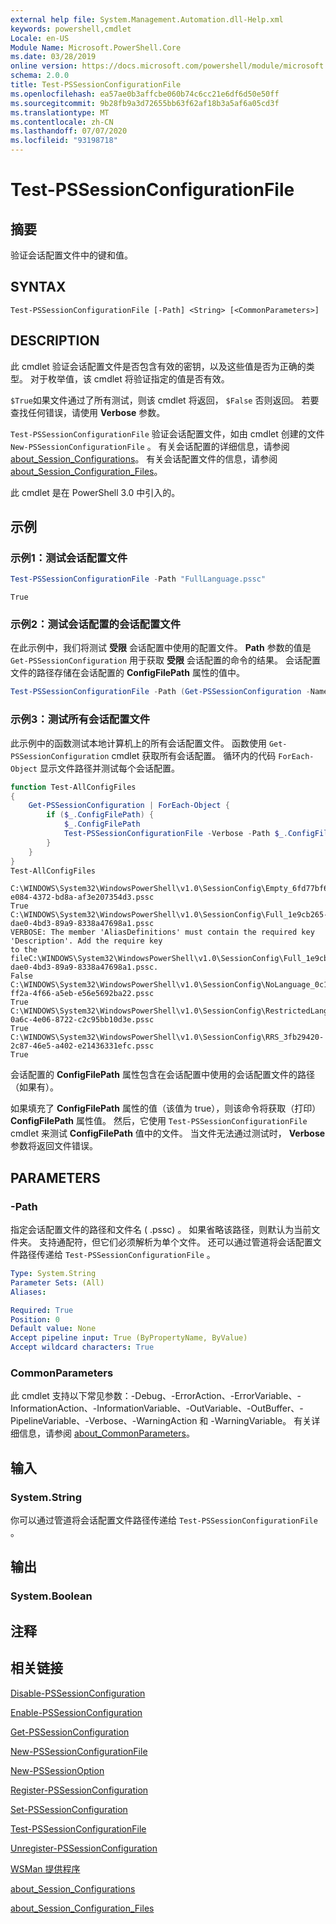 ```yaml
---
external help file: System.Management.Automation.dll-Help.xml
keywords: powershell,cmdlet
Locale: en-US
Module Name: Microsoft.PowerShell.Core
ms.date: 03/28/2019
online version: https://docs.microsoft.com/powershell/module/microsoft.powershell.core/test-pssessionconfigurationfile?view=powershell-6&WT.mc_id=ps-gethelp
schema: 2.0.0
title: Test-PSSessionConfigurationFile
ms.openlocfilehash: ea57ae0b3affcbe060b74c6cc21e6df6d50e50ff
ms.sourcegitcommit: 9b28fb9a3d72655bb63f62af18b3a5af6a05cd3f
ms.translationtype: MT
ms.contentlocale: zh-CN
ms.lasthandoff: 07/07/2020
ms.locfileid: "93198718"
---
```

# Test-PSSessionConfigurationFile

## 摘要
验证会话配置文件中的键和值。

## SYNTAX

```
Test-PSSessionConfigurationFile [-Path] <String> [<CommonParameters>]
```

## DESCRIPTION

此 cmdlet 验证会话配置文件是否包含有效的密钥，以及这些值是否为正确的类型。 对于枚举值，该 cmdlet 将验证指定的值是否有效。

`$True`如果文件通过了所有测试，则该 cmdlet 将返回， `$False` 否则返回。 若要查找任何错误，请使用 **Verbose** 参数。

`Test-PSSessionConfigurationFile` 验证会话配置文件，如由 cmdlet 创建的文件 `New-PSSessionConfigurationFile` 。 有关会话配置的详细信息，请参阅 [about_Session_Configurations](About/about_Session_Configurations.md)。 有关会话配置文件的信息，请参阅 [about_Session_Configuration_Files](About/about_Session_Configuration_Files.md)。

此 cmdlet 是在 PowerShell 3.0 中引入的。

## 示例

### 示例1：测试会话配置文件

```powershell
Test-PSSessionConfigurationFile -Path "FullLanguage.pssc"
```

```Output
True
```

### 示例2：测试会话配置的会话配置文件

在此示例中，我们将测试 **受限** 会话配置中使用的配置文件。
**Path** 参数的值是 `Get-PSSessionConfiguration` 用于获取 **受限** 会话配置的命令的结果。 会话配置文件的路径存储在会话配置的 **ConfigFilePath** 属性的值中。

```powershell
Test-PSSessionConfigurationFile -Path (Get-PSSessionConfiguration -Name Restricted).ConfigFilePath
```

### 示例3：测试所有会话配置文件

此示例中的函数测试本地计算机上的所有会话配置文件。 函数使用 `Get-PSSessionConfiguration` cmdlet 获取所有会话配置。 循环内的代码 `ForEach-Object` 显示文件路径并测试每个会话配置。

```powershell
function Test-AllConfigFiles
{
    Get-PSSessionConfiguration | ForEach-Object {
        if ($_.ConfigFilePath) {
            $_.ConfigFilePath
            Test-PSSessionConfigurationFile -Verbose -Path $_.ConfigFilePath
        }
    }
}
Test-AllConfigFiles
```

```Output
C:\WINDOWS\System32\WindowsPowerShell\v1.0\SessionConfig\Empty_6fd77bf6-e084-4372-bd8a-af3e207354d3.pssc
True
C:\WINDOWS\System32\WindowsPowerShell\v1.0\SessionConfig\Full_1e9cb265-dae0-4bd3-89a9-8338a47698a1.pssc
VERBOSE: The member 'AliasDefinitions' must contain the required key 'Description'. Add the require key
to the fileC:\WINDOWS\System32\WindowsPowerShell\v1.0\SessionConfig\Full_1e9cb265-dae0-4bd3-89a9-8338a47698a1.pssc.
False
C:\WINDOWS\System32\WindowsPowerShell\v1.0\SessionConfig\NoLanguage_0c115179-ff2a-4f66-a5eb-e56e5692ba22.pssc
True
C:\WINDOWS\System32\WindowsPowerShell\v1.0\SessionConfig\RestrictedLang_b6bd9474-0a6c-4e06-8722-c2c95bb10d3e.pssc
True
C:\WINDOWS\System32\WindowsPowerShell\v1.0\SessionConfig\RRS_3fb29420-2c87-46e5-a402-e21436331efc.pssc
True
```

会话配置的 **ConfigFilePath** 属性包含在会话配置中使用的会话配置文件的路径（如果有）。

如果填充了 **ConfigFilePath** 属性的值（该值为 true），则该命令将获取（打印） **ConfigFilePath** 属性值。 然后，它使用 `Test-PSSessionConfigurationFile` cmdlet 来测试 **ConfigFilePath** 值中的文件。 当文件无法通过测试时， **Verbose** 参数将返回文件错误。

## PARAMETERS

### -Path

指定会话配置文件的路径和文件名 ( .pssc) 。 如果省略该路径，则默认为当前文件夹。 支持通配符，但它们必须解析为单个文件。 还可以通过管道将会话配置文件路径传递给 `Test-PSSessionConfigurationFile` 。

```yaml
Type: System.String
Parameter Sets: (All)
Aliases:

Required: True
Position: 0
Default value: None
Accept pipeline input: True (ByPropertyName, ByValue)
Accept wildcard characters: True
```

### CommonParameters

此 cmdlet 支持以下常见参数：-Debug、-ErrorAction、-ErrorVariable、-InformationAction、-InformationVariable、-OutVariable、-OutBuffer、-PipelineVariable、-Verbose、-WarningAction 和 -WarningVariable。 有关详细信息，请参阅 [about_CommonParameters](https://go.microsoft.com/fwlink/?LinkID=113216)。

## 输入

### System.String

你可以通过管道将会话配置文件路径传递给 `Test-PSSessionConfigurationFile` 。

## 输出

### System.Boolean

## 注释

## 相关链接

[Disable-PSSessionConfiguration](Disable-PSSessionConfiguration.md)

[Enable-PSSessionConfiguration](Enable-PSSessionConfiguration.md)

[Get-PSSessionConfiguration](Get-PSSessionConfiguration.md)

[New-PSSessionConfigurationFile](New-PSSessionConfigurationFile.md)

[New-PSSessionOption](New-PSSessionOption.md)

[Register-PSSessionConfiguration](Register-PSSessionConfiguration.md)

[Set-PSSessionConfiguration](Set-PSSessionConfiguration.md)

[Test-PSSessionConfigurationFile](Test-PSSessionConfigurationFile.md)

[Unregister-PSSessionConfiguration](Unregister-PSSessionConfiguration.md)

[WSMan 提供程序](../Microsoft.WsMan.Management/About/about_WSMan_Provider.md)

[about_Session_Configurations](About/about_Session_Configurations.md)

[about_Session_Configuration_Files](About/about_Session_Configuration_Files.md)
